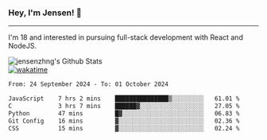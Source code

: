 ### Hey, I'm Jensen! 👋

---

I'm 18 and interested in pursuing full-stack development with React and NodeJS.

![jensenzhng's Github Stats](https://github-readme-stats.vercel.app/api?username=jensenzhng&theme=dark&show_icons=true&count_private=true)
<br />
[![wakatime](https://wakatime.com/badge/user/cbfc263d-3611-4e36-8278-8fad45fe3f62.svg)](https://wakatime.com/@cbfc263d-3611-4e36-8278-8fad45fe3f62)

<!--START_SECTION:waka-->

```txt
From: 24 September 2024 - To: 01 October 2024

JavaScript    7 hrs 2 mins    ███████████████▒░░░░░░░░░   61.01 %
C             3 hrs 7 mins    ██████▓░░░░░░░░░░░░░░░░░░   27.05 %
Python        47 mins         █▓░░░░░░░░░░░░░░░░░░░░░░░   06.83 %
Git Config    16 mins         ▓░░░░░░░░░░░░░░░░░░░░░░░░   02.36 %
CSS           15 mins         ▓░░░░░░░░░░░░░░░░░░░░░░░░   02.24 %
```

<!--END_SECTION:waka-->
